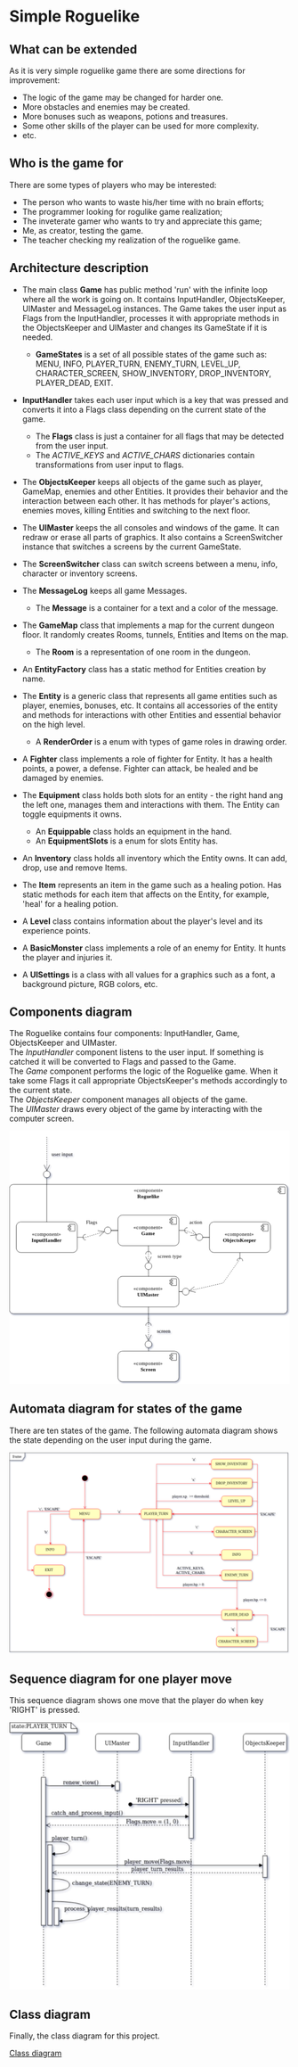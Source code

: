 # Simple Roguelike

## What can be extended
As it is very simple roguelike game there are some directions for improvement:
- The logic of the game may be changed for harder one.
- More obstacles and enemies may be created.
- More bonuses such as weapons, potions and treasures.
- Some other skills of the player can be used for more complexity.
- etc.

## Who is the game for
There are some types of players who may be interested:
- The person who wants to waste his/her time with no brain efforts;
- The programmer looking for rogulike game realization;
- The inveterate gamer who wants to try and appreciate this game;
- Me, as creator, testing the game.
- The teacher checking my realization of the roguelike game.

## Architecture description

- The main class **Game** has public method 'run' with the infinite loop where all the work is going on.
 It contains InputHandler, ObjectsKeeper, UIMaster and MessageLog instances.
 The Game takes the user input as Flags from the InputHandler, processes it
 with appropriate methods in the ObjectsKeeper and UIMaster and changes its GameState if it is needed.
    - **GameStates** is a set of all possible states of the game such as: <br/>
    MENU, INFO, PLAYER_TURN, ENEMY_TURN, LEVEL_UP, CHARACTER_SCREEN, SHOW_INVENTORY, DROP_INVENTORY, PLAYER_DEAD, EXIT.

- **InputHandler** takes each user input which is a key that was pressed and converts
it into a Flags class depending on the current state of the game.
    - The **Flags** class is just a container for all flags that may be detected from the user input.
    - The *ACTIVE_KEYS* and *ACTIVE_CHARS* dictionaries contain transformations from user input to flags.
- The **ObjectsKeeper** keeps all objects of the game such as player, GameMap, enemies and other Entities.
It provides their behavior and the interaction between each other.
It has methods for player's actions, enemies moves, killing Entities and switching to the next floor.
- The **UIMaster** keeps the all consoles and windows of the game. It can redraw or erase all parts of graphics.
It also contains a ScreenSwitcher instance that switches a screens by the current GameState.
- The **ScreenSwitcher** class can switch screens between a menu, info, character or inventory screens.
- The **MessageLog** keeps all game Messages.
    - The **Message** is a container for a text and a color of the message.
- The **GameMap** class that implements a map for the current dungeon floor. It randomly creates Rooms, tunnels, Entities and Items on the map.
    - The **Room** is a representation of one room in the dungeon.
- An **EntityFactory** class has a static method for Entities creation by name.
- The **Entity** is a generic class that represents all game entities such as player, enemies, bonuses, etc.
It contains all accessories of the entity and methods for interactions
 with other Entities and essential behavior on the high level.
    - A **RenderOrder** is a enum with types of game roles in drawing order.
- A **Fighter** class implements a role of fighter for Entity.
    It has a health points, a power, a defense. Fighter can attack, be healed and be damaged by enemies.
- The **Equipment** class holds both slots for an entity - the right hand ang the left one,
    manages them and interactions with them. The Entity can toggle equipments it owns.
    - An **Equippable** class holds an equipment in the hand.
    - An **EquipmentSlots** is a enum for slots Entity has.
- An **Inventory** class holds all inventory which the Entity owns.
    It can add, drop, use and remove Items.
- The **Item** represents an item in the game such as a healing potion.
 Has static methods for each item that affects on the Entity, for example, 'heal' for a healing potion.
- A **Level** class contains information about
    the player's level and its experience points.
- A **BasicMonster** class implements a role of an enemy for Entity.
    It hunts the player and injuries it.
- A **UISettings** is a class with all values for a graphics such as
a font, a background picture, RGB colors, etc.

## Components diagram
The Roguelike contains four components: InputHandler, Game, ObjectsKeeper and UIMaster. <br/>
The *InputHandler* component listens to the user input. If something is catched
it will be converted to Flags and passed to the Game.<br/>
The *Game* component performs the logic of the Roguelike game. When it take some Flags
it call appropriate ObjectsKeeper's methods accordingly to the current state.<br/>
The *ObjectsKeeper* component manages all objects of the game.<br/>
The *UIMaster* draws every object of the game by interacting with the computer screen.<br/>

 ![Components diagram](./src/components_diagram2.png)

## Automata diagram for states of the game

There are ten states of the game. The following automata diagram shows the state depending on the user input
during the game.<br/>

 ![Automata diagram](./src/automata_diagram2.png)

## Sequence diagram for one player move

This sequence diagram shows one move that the player do when key 'RIGHT' is pressed.<br/>

 ![Sequence diagram](./src/sequence_diagram2.png)

## Class diagram

Finally, the class diagram for this project.<br/>

 [Class diagram](./src/class_diagram.png)
